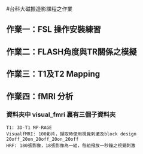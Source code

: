 #台科大磁振造影課程之作業
## 作業一：FSL 操作安裝練習
## 作業二：FLASH角度與TR關係之模擬
## 作業三：T1及T2 Mapping
## 作業四：fMRI 分析
### 資料夾中 visual_fmri 裏有三個子資料夾

```
T1: 3D-T1 MP-RAGE
VisualfMRI: 100影片，擷取時使用視覺刺激及block design 20off_20on_20off_20on_20off
HRF: 180張影像，18張影像為一組，每組撥放一秒鐘之視覺刺激
```



